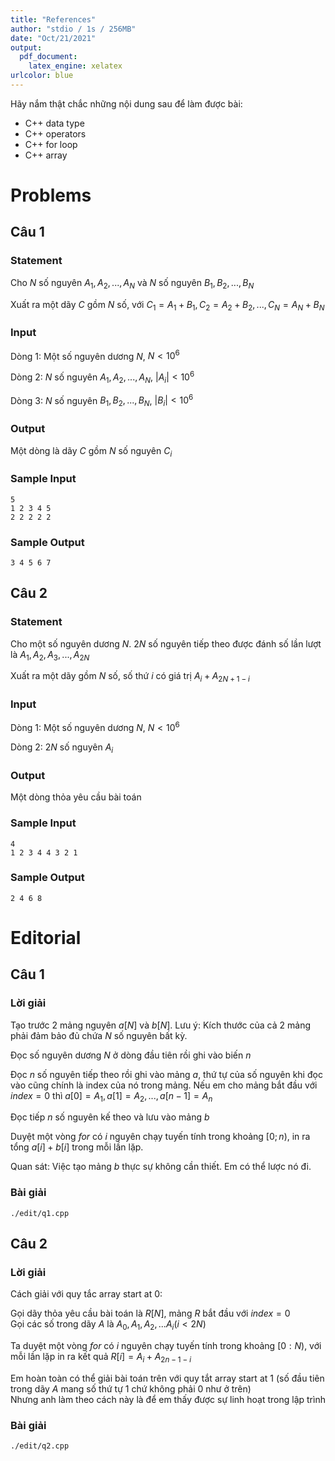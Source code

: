 ```yaml
---
title: "References"
author: "stdio / 1s / 256MB"
date: "Oct/21/2021"
output: 
  pdf_document: 
    latex_engine: xelatex
urlcolor: blue
---
```


Hãy nắm thật chắc những nội dung sau để làm được bài:

- C++ data type
- C++ operators
- C++ for loop
- C++ array


# Problems

## Câu 1

### Statement

Cho $N$ số nguyên $A_{1}, A_{2}, ..., A_{N}$ và $N$ số nguyên $B_{1}, B_{2}, ..., B_{N}$

Xuất ra một dãy $C$ gồm $N$ số, với $C_{1} = A_{1} + B_{1}, C_{2} = A_{2} + B_{2}, ..., C_{N} = A_{N} + B_{N}$

### Input

Dòng 1: Một số nguyên dương $N$, $N < 10^6$

Dòng 2: $N$ số nguyên $A_{1}, A_{2}, ..., A_{N}$, $|A_{i}| < 10^6$

Dòng 3: $N$ số nguyên $B_{1}, B_{2}, ..., B_{N}$, $|B_{i}| < 10^6$

### Output

Một dòng là dãy $C$ gồm $N$ số nguyên $C_{i}$

### Sample Input

```
5
1 2 3 4 5
2 2 2 2 2
```

### Sample Output

```
3 4 5 6 7
```

## Câu 2

### Statement

Cho một số nguyên dương $N$. $2N$ số nguyên tiếp theo được đánh số lần lượt là $A_{1}, A_{2}, A_{3},... , A_{2N}$

Xuất ra một dãy gồm $N$ số, số thứ $i$ có giá trị $A_{i} + A_{2N+1-i}$

### Input

Dòng 1: Một số nguyên dương $N$, $N < 10^6$

Dòng 2: $2N$ số nguyên $A_{i}$

### Output

Một dòng thỏa yêu cầu bài toán

### Sample Input

```
4
1 2 3 4 4 3 2 1
```

### Sample Output

```
2 4 6 8
```


# Editorial

## Câu 1

### Lời giải

Tạo trước 2 mảng nguyên $a[N]$ và $b[N]$. Lưu ý: Kích thước của cả 2 mảng phải đảm bảo đủ chứa $N$ số nguyên bất kỳ.

Đọc số nguyên dương $N$ ở dòng đầu tiên rồi ghi vào biến $n$

Đọc $n$ số nguyên tiếp theo rồi ghi vào mảng $a$, thứ tự của số nguyên khi đọc vào cũng chính là index của nó trong mảng. Nếu em cho mảng bắt đầu với $index = 0$ thì $a[0] = A_{1}, a[1] = A_{2},... , a[n-1] = A_{n}$

Đọc tiếp $n$ số nguyên kế theo và lưu vào mảng $b$

Duyệt một vòng $for$ có $i$ nguyên chạy tuyến tính trong khoảng $[0;n)$, in ra tổng $a[i]+b[i]$ trong mỗi lần lặp.

Quan sát: Việc tạo mảng $b$ thực sự không cần thiết. Em có thể lược nó đi.

### Bài giải

`./edit/q1.cpp`

## Câu 2

### Lời giải

Cách giải với quy tắc array start at 0:

Gọi dãy thỏa yêu cầu bài toán là $R[N]$, mảng $R$ bắt đầu với $index = 0$  
Gọi các số trong dãy $A$ là $A_{0}, A_{1}, A_{2},... A_{i} (i < 2N)$

Ta duyệt một vòng $for$ có $i$ nguyên chạy tuyến tính trong khoảng $[0:N)$, với mỗi lần lặp in ra kết quả $R[i] = A_{i} + A_{2n-1-i}$

Em hoàn toàn có thể giải bài toán trên với quy tắt array start at 1 (số đầu tiên trong dãy $A$ mang số thứ tự 1 chứ không phải 0 như ở trên)  
Nhưng anh làm theo cách này là để em thấy được sự linh hoạt trong lập trình

### Bài giải

`./edit/q2.cpp`
